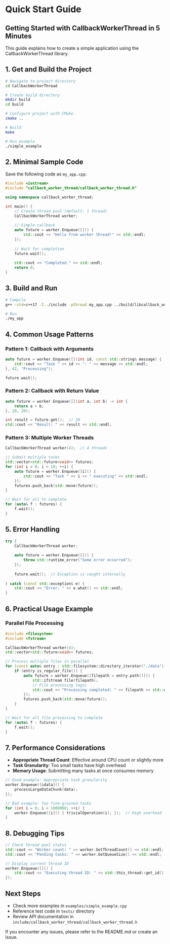 # Quick Start Guide

## Getting Started with CallbackWorkerThread in 5 Minutes

This guide explains how to create a simple application using the CallbackWorkerThread library.

## 1. Get and Build the Project

```bash
# Navigate to project directory
cd CallbackWorkerThread

# Create build directory
mkdir build
cd build

# Configure project with CMake
cmake ..

# Build
make

# Run example
./simple_example
```

## 2. Minimal Sample Code

Save the following code as `my_app.cpp`:

```cpp
#include <iostream>
#include "callback_worker_thread/callback_worker_thread.h"

using namespace callback_worker_thread;

int main() {
    // Create thread pool (default: 1 thread)
    CallbackWorkerThread worker;
    
    // Simple callback
    auto future = worker.Enqueue([]() {
        std::cout << "Hello from worker thread!" << std::endl;
    });
    
    // Wait for completion
    future.wait();
    
    std::cout << "Completed." << std::endl;
    return 0;
}
```

## 3. Build and Run

```bash
# Compile
g++ -std=c++17 -I../include -pthread my_app.cpp ../build/libcallback_worker_thread.a -o my_app

# Run
./my_app
```

## 4. Common Usage Patterns

### Pattern 1: Callback with Arguments

```cpp
auto future = worker.Enqueue([](int id, const std::string& message) {
    std::cout << "Task " << id << ": " << message << std::endl;
}, 42, "Processing");

future.wait();
```

### Pattern 2: Callback with Return Value

```cpp
auto future = worker.Enqueue([](int a, int b) -> int {
    return a + b;
}, 10, 20);

int result = future.get();  // 30
std::cout << "Result: " << result << std::endl;
```

### Pattern 3: Multiple Worker Threads

```cpp
CallbackWorkerThread worker(4);  // 4 threads

// Submit multiple tasks
std::vector<std::future<void>> futures;
for (int i = 0; i < 10; ++i) {
    auto future = worker.Enqueue([i]() {
        std::cout << "Task " << i << " executing" << std::endl;
    });
    futures.push_back(std::move(future));
}

// Wait for all to complete
for (auto& f : futures) {
    f.wait();
}
```

## 5. Error Handling

```cpp
try {
    CallbackWorkerThread worker;
    
    auto future = worker.Enqueue([]() {
        throw std::runtime_error("Some error occurred");
    });
    
    future.wait();  // Exception is caught internally
    
} catch (const std::exception& e) {
    std::cout << "Error: " << e.what() << std::endl;
}
```

## 6. Practical Usage Example

### Parallel File Processing

```cpp
#include <filesystem>
#include <fstream>

CallbackWorkerThread worker(4);
std::vector<std::future<void>> futures;

// Process multiple files in parallel
for (const auto& entry : std::filesystem::directory_iterator("./data")) {
    if (entry.is_regular_file()) {
        auto future = worker.Enqueue([filepath = entry.path()]() {
            std::ifstream file(filepath);
            // File processing logic
            std::cout << "Processing completed: " << filepath << std::endl;
        });
        futures.push_back(std::move(future));
    }
}

// Wait for all file processing to complete
for (auto& f : futures) {
    f.wait();
}
```

## 7. Performance Considerations

- **Appropriate Thread Count**: Effective around CPU count or slightly more
- **Task Granularity**: Too small tasks have high overhead
- **Memory Usage**: Submitting many tasks at once consumes memory

```cpp
// Good example: Appropriate task granularity
worker.Enqueue([&data]() {
    processLargeDataChunk(data);
});

// Bad example: Too fine-grained tasks
for (int i = 0; i < 1000000; ++i) {
    worker.Enqueue([i]() { trivialOperation(i); });  // High overhead
}
```

## 8. Debugging Tips

```cpp
// Check thread pool status
std::cout << "Worker count: " << worker.GetThreadCount() << std::endl;
std::cout << "Pending tasks: " << worker.GetQueueSize() << std::endl;

// Display current thread ID
worker.Enqueue([]() {
    std::cout << "Executing thread ID: " << std::this_thread::get_id() << std::endl;
});
```

## Next Steps

- Check more examples in `examples/simple_example.cpp`
- Reference test code in `tests/` directory
- Review API documentation in `include/callback_worker_thread/callback_worker_thread.h`

If you encounter any issues, please refer to the README.md or create an Issue. 